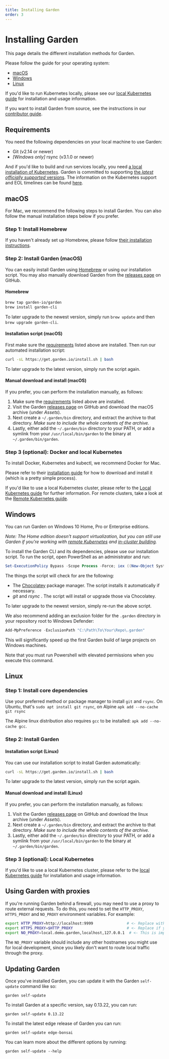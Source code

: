 ```yaml
---
title: Installing Garden
order: 3
---
```


# Installing Garden

This page details the different installation methods for Garden.

Please follow the guide for your operating system:

- [macOS](#macos)
- [Windows](#windows)
- [Linux](#linux)

If you'd like to run Kubernetes locally, please see our [local Kubernetes guide](../k8s-plugins/local-k8s/install.md)
for installation and usage information.

If you want to install Garden from source, see the instructions in our [contributor guide](https://github.com/garden-io/garden/tree/main/CONTRIBUTING.md).

## Requirements

You need the following dependencies on your local machine to use Garden:

- Git (v2.14 or newer)
- _[Windows only]_ rsync (v3.1.0 or newer)

And if you'd like to build and run services locally, you need [a local installation of Kubernetes](https://kubernetes.io/docs/tutorials/hello-minikube/). Garden is committed to supporting [the _latest officially supported_ versions](https://kubernetes.io/releases/).
The information on the Kubernetes support and EOL timelines can be found [here](https://endoflife.date/kubernetes).

## macOS

For Mac, we recommend the following steps to install Garden. You can also follow the manual installation
steps below if you prefer.

### Step 1: Install Homebrew

If you haven't already set up Homebrew, please follow [their installation instructions](https://brew.sh/).

### Step 2: Install Garden (macOS)

You can easily install Garden using [Homebrew](https://brew.sh) or using our installation script. You may also
manually download Garden from the [releases page](https://github.com/garden-io/garden/releases) on GitHub.

#### Homebrew

```sh
brew tap garden-io/garden
brew install garden-cli
```

To later upgrade to the newest version, simply run `brew update` and then `brew upgrade garden-cli`.

#### Installation script (macOS)

First make sure the [requirements](#requirements) listed above are installed. Then run our automated installation script:

```sh
curl -sL https://get.garden.io/install.sh | bash
```

To later upgrade to the latest version, simply run the script again.

#### Manual download and install (macOS)

If you prefer, you can perform the installation manually, as follows:

1. Make sure the [requirements](#requirements) listed above are installed.
2. Visit the Garden [releases page](https://github.com/garden-io/garden/releases) on GitHub and download the macOS archive (under _Assets_).
3. Next create a `~/.garden/bin` directory, and extract the archive to that directory. _Make sure to include the whole contents of the archive._
4. Lastly, either add the `~/.garden/bin` directory to your PATH, or add a symlink from your `/usr/local/bin/garden` to the binary at `~/.garden/bin/garden`.

### Step 3 (optional): Docker and local Kubernetes

To install Docker, Kubernetes and kubectl, we recommend Docker for Mac.

Please refer to their [installation guide](https://docs.docker.com/engine/installation/) for how to download and install it (which is a pretty simple process).

If you'd like to use a local Kubernetes cluster, please refer to the [Local Kubernetes guide](../k8s-plugins/local-k8s/README.md)
for further information. For remote clusters, take a look at the [Remote Kubernetes guide](../k8s-plugins/remote-k8s/README.md).

## Windows

You can run Garden on Windows 10 Home, Pro or Enterprise editions.

_Note: The Home edition doesn't support virtualization, but you can still use Garden if you're working with [remote Kubernetes](../k8s-plugins/remote-k8s/README.md) and [in-cluster building](../k8s-plugins/guides/in-cluster-building.md)._

To install the Garden CLI and its dependencies, please use our installation script. To run the script, open PowerShell as an administrator and run:

```PowerShell
Set-ExecutionPolicy Bypass -Scope Process -Force; iex ((New-Object System.Net.WebClient).DownloadString('https://raw.githubusercontent.com/garden-io/garden/main/support/install.ps1'))
```

The things the script will check for are the following:

- The [Chocolatey](https://chocolatey.org) package manager. The script installs it automatically if necessary.
- _git_ and _rsync_ . The script will install or upgrade those via Chocolatey.

To later upgrade to the newest version, simply re-run the above script.

We also recommend adding an exclusion folder for the `.garden` directory in your repository root to Windows Defender:

```powershell
Add-MpPreference -ExclusionPath "C:\Path\To\Your\Repo\.garden"
```

This will significantly speed up the first Garden build of large projects on Windows machines.

Note that you must run Powershell with elevated permissions when you execute this command.

## Linux

### Step 1: Install core dependencies

Use your preferred method or package manager to install `git` and `rsync`. On Ubuntu, that's `sudo apt install git rsync`, on Alpine `apk add --no-cache git rsync`

The Alpine linux distribution also requires `gcc` to be installed: `apk add --no-cache gcc`.

### Step 2: Install Garden

#### Installation script (Linux)

You can use our installation script to install Garden automatically:

```sh
curl -sL https://get.garden.io/install.sh | bash
```

To later upgrade to the latest version, simply run the script again.

#### Manual download and install (Linux)

If you prefer, you can perform the installation manually, as follows:

1. Visit the Garden [releases page](https://github.com/garden-io/garden/releases) on GitHub and download the linux archive (under _Assets_).
2. Next create a `~/.garden/bin` directory, and extract the archive to that directory. _Make sure to include the whole contents of the archive._
3. Lastly, either add the `~/.garden/bin` directory to your PATH, or add a symlink from your `/usr/local/bin/garden` to the binary at `~/.garden/bin/garden`.

### Step 3 (optional): Local Kubernetes

If you'd like to use a local Kubernetes cluster, please refer to the [local Kubernetes guide](../k8s-plugins/local-k8s/README.md)
for installation and usage information.

## Using Garden with proxies

If you're running Garden behind a firewall, you may need to use a proxy to route external requests. To do this,
you need to set the `HTTP_PROXY`, `HTTPS_PROXY` and `NO_PROXY` environment variables. For example:

```sh
export HTTP_PROXY=http://localhost:9999               # <- Replace with your proxy address.
export HTTPS_PROXY=$HTTP_PROXY                        # <- Replace if you use a separate proxy for HTTPS.
export NO_PROXY=local.demo.garden,localhost,127.0.0.1  # <- This is important! See below.
```

The `NO_PROXY` variable should include any other hostnames you might use for local development, since you likely
don't want to route local traffic through the proxy.

## Updating Garden

Once you've installed Garden, you can update it with the Garden `self-update` command like so:

```console
garden self-update
```

To install Garden at a specific version, say 0.13.22, you can run:

```
garden self-update 0.13.22
```

To install the latest edge release of Garden you can run:

```
garden self-update edge-bonsai
```

You can learn more about the different options by running:

```
garden self-update --help
```
